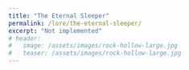 ```yaml
---
title: "The Eternal Sleeper"
permalink: /lore/the-eternal-sleeper/
excerpt: "Not implemented"
# header:
#   image: /assets/images/rock-hollow-large.jpg
#   teaser: /assets/images/rock-hollow-large.jpg
---
```

